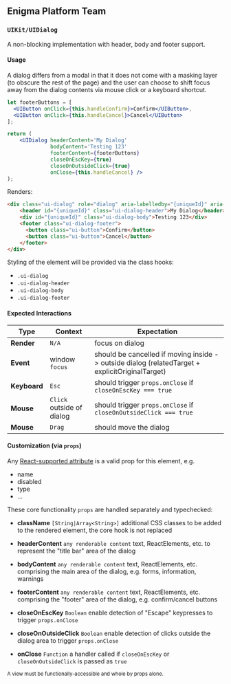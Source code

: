 ## Enigma Platform Team
### `UIKit/UIDialog`

A non-blocking implementation with header, body and footer support.

#### Usage

A dialog differs from a modal in that it does not come with a masking layer (to obscure the rest of the page) and the user can choose to shift focus away from the dialog contents via mouse click or a keyboard shortcut.

```jsx
let footerButtons = [
  <UIButton onClick={this.handleConfirm}>Confirm</UIButton>,
  <UIButton onClick={this.handleCancel}>Cancel</UIButton>
];

return (
    <UIDialog headerContent='My Dialog'
              bodyContent='Testing 123'
              footerContent={footerButtons}
              closeOnEscKey={true}
              closeOnOutsideClick={true}
              onClose={this.handleCancel} />
);
```

Renders:

```html
<div class="ui-dialog" role="dialog" aria-labelledby="{uniqueId}" aria-describedby="{uniqueId}" tabindex="0">
    <header id="{uniqueId}" class="ui-dialog-header">My Dialog</header>
    <div id="{uniqueId}" class="ui-dialog-body">Testing 123</div>
    <footer class="ui-dialog-footer">
      <button class="ui-button">Confirm</button>
      <button class="ui-button">Cancel</button>
    </footer>
</div>
```

Styling of the element will be provided via the class hooks:

- `.ui-dialog`
- `.ui-dialog-header`
- `.ui-dialog-body`
- `.ui-dialog-footer`


#### Expected Interactions

Type | Context | Expectation
---- | ------- | -----------
**Render** | `N/A` | focus on dialog
**Event** | window `focus` | should be cancelled if moving inside -> outside dialog (relatedTarget + explicitOriginalTarget)
**Keyboard** | `Esc` | should trigger `props.onClose` if `closeOnEscKey === true`
**Mouse** | `Click` outside of dialog | should trigger `props.onClose` if `closeOnOutsideClick === true`
**Mouse** | `Drag` | should move the dialog


#### Customization (via `props`)

Any [React-supported attribute](https://facebook.github.io/react/docs/tags-and-attributes.html#html-attributes) is a valid prop for this element, e.g.

- name
- disabled
- type
- ...

These core functionality `props` are handled separately and typechecked:

- **className** `[String|Array<String>]`
  additional CSS classes to be added to the rendered element, the core hook is not replaced

- **headerContent** `any renderable content`
  text, ReactElements, etc. to represent the "title bar" area of the dialog

- **bodyContent** `any renderable content`
  text, ReactElements, etc. comprising the main area of the dialog, e.g. forms, information, warnings

- **footerContent** `any renderable content`
  text, ReactElements, etc. comprising the "footer" area of the dialog, e.g. confirm/cancel buttons

- **closeOnEscKey** `Boolean`
  enable detection of "Escape" keypresses to trigger `props.onClose`

- **closeOnOutsideClick** `Boolean`
  enable detection of clicks outside the dialog area to trigger `props.onClose`

- **onClose** `Function`
  a handler called if `closeOnEscKey` or `closeOnOutsideClick` is passed as `true`

<sub>A view must be functionally-accessible and whole by props alone.</sub>
